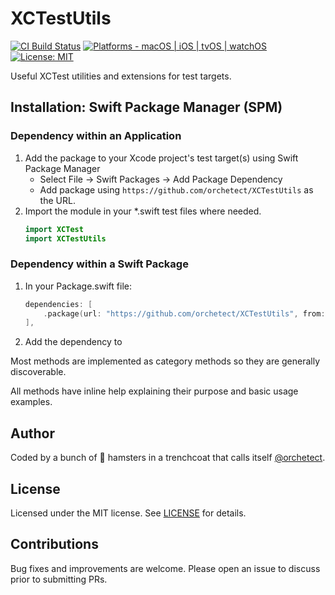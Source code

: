 # XCTestUtils

[![CI Build Status](https://github.com/orchetect/XCTestUtils/actions/workflows/build.yml/badge.svg)](https://github.com/orchetect/XCTestUtils/actions/workflows/build.yml) [![Platforms - macOS | iOS | tvOS | watchOS](https://img.shields.io/badge/platforms-macOS%20|%20iOS%20|%20tvOS%20|%20watchOS%20-lightgrey.svg?style=flat)](https://developer.apple.com/swift) [![License: MIT](http://img.shields.io/badge/license-MIT-lightgrey.svg?style=flat)](https://github.com/orchetect/XCTestUtils/blob/main/LICENSE)

Useful XCTest utilities and extensions for test targets.

## Installation: Swift Package Manager (SPM)

### Dependency within an Application

1. Add the package to your Xcode project's test target(s) using Swift Package Manager
   - Select File → Swift Packages → Add Package Dependency
   - Add package using  `https://github.com/orchetect/XCTestUtils` as the URL.
2. Import the module in your *.swift test files where needed.
   ```swift
   import XCTest
   import XCTestUtils
   ```

### Dependency within a Swift Package

1. In your Package.swift file:

   ```swift
   dependencies: [
       .package(url: "https://github.com/orchetect/XCTestUtils", from: "1.0.0")
   ],
   ```
   
2. Add the dependency to


Most methods are implemented as category methods so they are generally discoverable.

All methods have inline help explaining their purpose and basic usage examples.

## Author

Coded by a bunch of 🐹 hamsters in a trenchcoat that calls itself [@orchetect](https://github.com/orchetect).

## License

Licensed under the MIT license. See [LICENSE](https://github.com/orchetect/XCTestUtils/blob/master/LICENSE) for details.

## Contributions

Bug fixes and improvements are welcome. Please open an issue to discuss prior to submitting PRs.

